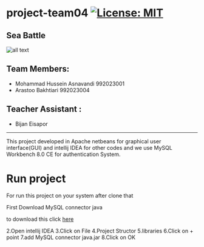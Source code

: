 # project-team04 [![License: MIT](https://img.shields.io/badge/License-MIT-yellow.svg)](https://opensource.org/licenses/MIT)
## Sea Battle
![all text](https://games.lol/wp-content/uploads/2021/01/naval-warfare-simulations.jpg)
## Team Members:
+ Mohammad Hussein Asnavandi 992023001
+ Arastoo Bakhtiari 992023004
## Teacher Assistant :
+ Bijan Eisapor
---
 This project developed in Apache netbeans for graphical user interface(GUI) and intellij IDEA for other codes
 and we use MySQL Workbench 8.0 CE for authentication System.
 # Run project
 For run this project on your system after clone that
 
 First Download MySQL connector java
 
 to download this click [here](https://search.maven.org/artifact/mysql/mysql-connector-java/8.0.24/jar)
 
 2.Open intellij IDEA
 3.Click on File
 4.Project Structor
 5.libraries
 6.Click on + point
 7.add MySQL  connector java.jar
 8.Click on OK  

